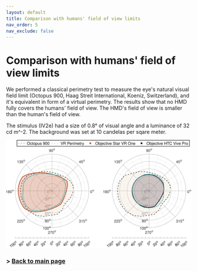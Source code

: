 ```yaml
---
layout: default
title: Comparison with humans' field of view limits
nav_order: 5
nav_exclude: false
---
```

# Comparison with humans' field of view limits

We performed a classical perimetry test to measure the eye's natural visual field limit (Octopus 900, Haag Streit International, Koeniz, Switzerland), and it's equivalent in form of a virtual perimetry. The results show that no HMD fully covers the humans' field of view. The HMD's field of view is smaller than the human's field of view. 

The stimulus (IV2e) had a size of 0.8° of visual angle and a luminance of 32 cd m^-2. The background was set at 10 candelas per sqare meter. 

<img src="https://github.com/ZeissVisionScienceLab/HMD-FOV//blob/main/assets/images/octopus_perimetry_comparison.svg?raw=true" alt="Comparison with human field of view." width="800"/>

### > [Back to main page](https://zeissvisionsciencelab.github.io/HMD-FOV/)